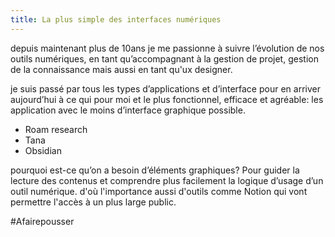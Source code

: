 ```yaml
---
title: La plus simple des interfaces numériques
---
```


depuis maintenant plus de 10ans je me passionne à suivre l’évolution de nos outils numériques, en tant qu’accompagnant à la gestion de projet, gestion de la connaissance mais aussi en tant qu'ux designer.

je suis passé par tous les types d’applications et d’interface pour en arriver aujourd’hui à ce qui pour moi et le plus fonctionnel, efficace et agréable: les application avec le moins d’interface graphique possible.
- Roam research
- Tana
- Obsidian

pourquoi est-ce qu’on a besoin d’éléments graphiques? Pour guider la lecture des contenus et comprendre plus facilement la logique d’usage d’un outil numérique.
d'où l'importance aussi d'outils comme Notion qui vont permettre l'accès à un plus large public.

#Afairepousser 